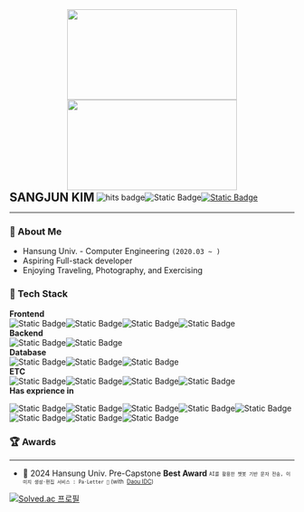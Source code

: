 <div align="center">
  <img
    src="https://render.gitanimals.org/lines/6-keem?pet-id=654237549733731337"
    width="300"
    height="160"
  />
 <img
  src="https://render.gitanimals.org/lines/6-keem?pet-id=654197206896206880"
  width="300"
  height="160"
 />
</div> 

<div style="display: flex; align-items: center;">
  <h2 style="margin: 0; margin-right: 4px;">SANGJUN KIM</h2> 
  <img src="https://hits.seeyoufarm.com/api/count/incr/badge.svg?url=https%3A%2F%2Fgithub.com%2F6-keem%2F&count_bg=%23000000&title_bg=%23000000&icon=github.svg&icon_color=%23E7E7E7&title=hits&edge_flat=false" alt="hits badge" style="vertical-align: middle"/>
  <img alt="Static Badge" src="https://img.shields.io/badge/github.io-FFFFFF?style=flat-square&logo=github&logoColor=black" style="vertical-align: middle"/>
  <a href="mailto:6ukeem@gmail.com" style="display: inline-flex; align-items: center;">
    <img alt="Static Badge" src="https://img.shields.io/badge/gmail-EA4335?style=flat-square&logo=gmail&logoColor=white" style="vertical-align: middle"/>
  </a>
</div>

---

<div>
<h3>💭 About Me</h3>
<ul>
    <li>Hansung Univ. - Computer Engineering <code>(2020.03 ~ )</code></li>
    <li>Aspiring Full-stack developer</li>
    <li>Enjoying Traveling, Photography, and Exercising</li>
  </ul>
</div>



<div><h3>🧰 Tech Stack</h3></div>

<div><strong>Frontend</strong>
  <p style="margin:0px;"><img alt="Static Badge" src="https://img.shields.io/badge/Flutter-02569B?style=flat&logo=Flutter&logoColor=white"><img alt="Static Badge" src="https://img.shields.io/badge/React-61DAFB?style=flat&logo=react&logoColor=black"><img alt="Static Badge" src="https://img.shields.io/badge/Next.js-000000?style=flat&logo=nextdotjs&logoColor=white"><img alt="Static Badge" src="https://img.shields.io/badge/Redux-764ABC?style=flat&logo=redux&logoColor=white">
  </p>
</div>

<div><strong>Backend</strong>
  <p style="margin:0px;">
<img alt="Static Badge" src="https://img.shields.io/badge/Spring Boot-6DB33F?style=flat&logo=springboot&logoColor=white"><img alt="Static Badge" src="https://img.shields.io/badge/Spring Security-6DB33F?style=flat&logo=springsecurity&logoColor=white">
  </p>
</div>

<div><strong>Database</strong>
  <p style="margin:0px;">
<img alt="Static Badge" src="https://img.shields.io/badge/mariadb-003545?style=flat&logo=mariadb&logoColor=white"><img alt="Static Badge" src="https://img.shields.io/badge/Redis-FF4438?style=flat&logo=redis&logoColor=white"><img alt="Static Badge" src="https://img.shields.io/badge/Firebase-DD2C00?style=flat&logo=firebase&logoColor=white">
  </p>
</div>

<div><strong>ETC</strong>
  <p style="margin:0px;">
    <img alt="Static Badge" src="https://img.shields.io/badge/Git-F05032?style=flat&logo=git&logoColor=white"><img alt="Static Badge" src="https://img.shields.io/badge/Docker-2496ED?style=flat&logo=docker&logoColor=white"><img alt="Static Badge" src="https://img.shields.io/badge/JIRA-0052CC?style=flat&logo=jira&logoColor=white"><img alt="Static Badge" src="https://img.shields.io/badge/Confluence-172B4D?style=flat&logo=confluence&logoColor=white">
  </p>
</div>



<div><strong>Has exprience in </strong></div> 

<img alt="Static Badge" src="https://img.shields.io/badge/Django-092E20?style=flat&logo=django&logoColor=white"><img alt="Static Badge" src="https://img.shields.io/badge/EXPRESS-000000?style=flat&logo=express&logoColor=white"><img alt="Static Badge" src="https://img.shields.io/badge/Kotlin-7F52FF?style=flat&logo=kotlin&logoColor=white"><img alt="Static Badge" src="https://img.shields.io/badge/C%2FC%2B%2B-00599C?style=flat&logo=cplusplus&logoColor=white"><img alt="Static Badge" src="https://img.shields.io/badge/MYSQL-4479A1?style=flat&logo=mysql&logoColor=white"><img alt="Static Badge" src="https://img.shields.io/badge/scikit learn-F7931E?style=flat&logo=Scikitlearn&logoColor=white"><img alt="Static Badge" src="https://img.shields.io/badge/RaspberryPi-A22846?style=flat&logo=raspberrypi&logoColor=white"><img alt="Static Badge" src="https://img.shields.io/badge/Arduino-00878F?style=flat&logo=arduino&logoColor=white">



<div><h3>🏆 Awards</h3></div>

---

<ul>
  <li>🏅 2024 Hansung Univ. Pre-Capstone <strong>Best Award</strong>
    <sub>
      <sup><code>AI를 활용한 챗봇 기반 문자 전송, 이미지 생성·편집 서비스 : Pa·Letter 🎨</code> 
      <span style="display: inline-flex; align-items: center;"> (with &nbsp;<a href="https://www.daouidc.com/" target="_blank">Daou IDC</a>)</span></sup>
    </sub>
    </li>
</ul>





[![Solved.ac 프로필](http://mazassumnida.wtf/api/v2/generate_badge?boj=keem)](https://solved.ac/keem)



